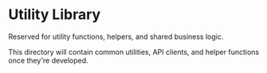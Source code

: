 # Utility Library

Reserved for utility functions, helpers, and shared business logic.

This directory will contain common utilities, API clients, and helper functions once they're developed.
